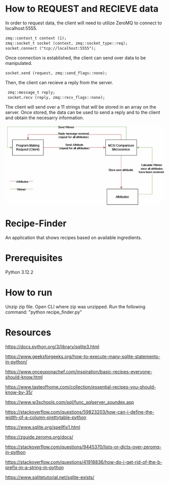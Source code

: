 # How to REQUEST and RECIEVE data

In order to request data, the client will need to utilize ZeroMQ to connect to localhost:5555.

    zmq::context_t context (1);
    zmq::socket_t socket (context, zmq::socket_type::req);
    socket.connect ("tcp://localhost:5555");

Once connection is established, the client can send over data to be manipulated.
          
    socket.send (request, zmq::send_flags::none);

Then, the client can recieve a reply from the server.

     zmq::message_t reply;
     socket.recv (reply, zmq::recv_flags::none);

The client will send over a 11 strings that will be stored in an array on the server. Once stored, the data can be used to send a reply and to the client and obtain the necesarry information.

![](MCU_microservice.drawio.png)
        


# Recipe-Finder
 An application that shows recipes based on available ingredients.

# Prerequisites
Python 3.12.2

# How to run
Unzip zip file.
Open CLI where zip was unzipped.
Run the following command:
    "python recipe_finder.py"

# Resources
https://docs.python.org/3/library/sqlite3.html

https://www.geeksforgeeks.org/how-to-execute-many-sqlite-statements-in-python/

https://www.onceuponachef.com/inspiration/basic-recipes-everyone-should-know.html

https://www.tasteofhome.com/collection/essential-recipes-you-should-know-by-35/

https://www.w3schools.com/sql/func_sqlserver_soundex.asp

https://stackoverflow.com/questions/59823203/how-can-i-define-the-width-of-a-column-prettytable-python

https://www.sqlite.org/spellfix1.html

https://zguide.zeromq.org/docs/

https://stackoverflow.com/questions/9445370/lists-or-dicts-over-zeromq-in-python

https://stackoverflow.com/questions/41918836/how-do-i-get-rid-of-the-b-prefix-in-a-string-in-python

https://www.sqlitetutorial.net/sqlite-exists/
